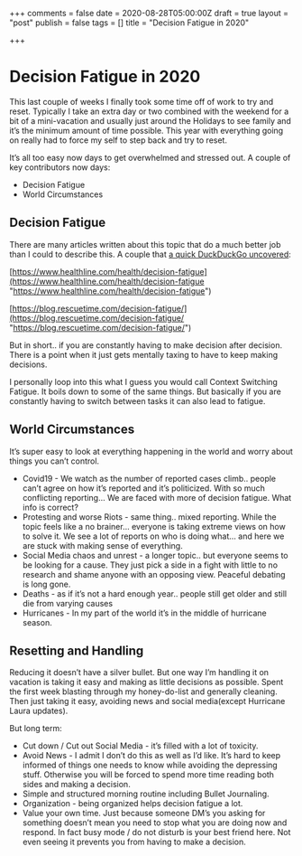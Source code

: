 +++
comments = false
date = 2020-08-28T05:00:00Z
draft = true
layout = "post"
publish = false
tags = []
title = "Decision Fatigue in 2020"

+++
# Decision Fatigue in 2020

This last couple of weeks I finally took some time off of work to try and reset. Typically I take an extra day or two combined with the weekend for a bit of a mini-vacation and usually just around the Holidays to see family and it’s the minimum amount of time possible. This year with everything going on really had to force my self to step back and try to reset.

It’s all too easy now days to get overwhelmed and stressed out.  A couple of key contributors now days:

* Decision Fatigue
* World Circumstances

<!--excerpt-->

## Decision Fatigue

There are many articles written about this topic that do a much better job than I could to describe this.  A couple that [a quick DuckDuckGo uncovered](https://duckduckgo.com/?q=decision+fatigue):

[https://www.healthline.com/health/decision-fatigue](https://www.healthline.com/health/decision-fatigue "https://www.healthline.com/health/decision-fatigue")

[https://blog.rescuetime.com/decision-fatigue/](https://blog.rescuetime.com/decision-fatigue/ "https://blog.rescuetime.com/decision-fatigue/")

But in short.. if you are constantly having to make decision after decision. There is a point when it just gets mentally taxing to have to keep making decisions.

I personally loop into this what I guess you would call Context Switching Fatigue. It boils down to some of the same things.  But basically if you are constantly having to switch between tasks it can also lead to fatigue.

## World Circumstances

It’s super easy to look at everything happening in the world and worry about things you can’t control.

* Covid19 - We watch as the number of reported cases climb.. people can’t agree on how it’s reported and it’s politicized.  With so much conflicting reporting... We are faced with more of decision fatigue.  What info is correct?
* Protesting and worse Riots - same thing.. mixed reporting.  While the topic feels like a no brainer... everyone is taking extreme views on how to solve it.  We see a lot of reports on who is doing what... and here we are stuck with making sense of everything.
* Social Media chaos and unrest - a longer topic.. but everyone seems to be looking for a cause.  They just pick a side in a fight with little to no research and shame anyone with an opposing view.  Peaceful debating is long gone.
* Deaths - as if it’s not a hard enough year.. people still get older and still die from varying causes
* Hurricanes - In my part of the world it’s in the middle of hurricane season.

## Resetting and Handling

Reducing it doesn’t have a silver bullet.  But one way I’m handling it on vacation is taking it easy and making as little decisions as possible.  Spent the first week blasting through my   honey-do-list and generally cleaning.  Then just taking it easy, avoiding news and social media(except Hurricane Laura updates).

But long term:

* Cut down / Cut out Social Media - it’s filled with a lot of toxicity.
* Avoid News - I admit I don’t do this as well as I’d like.  It’s hard to keep informed of things one needs to know while avoiding the depressing stuff.  Otherwise you will be forced to spend more time reading both sides and making a decision.
* Simple and structured morning routine including Bullet Journaling.
* Organization - being organized helps decision fatigue a lot.
* Value your own time.  Just because someone DM’s you asking for something doesn’t mean you need to stop what you are doing now and respond.  In fact busy mode / do not disturb is your best friend here.  Not even seeing it prevents you from having to make a decision.